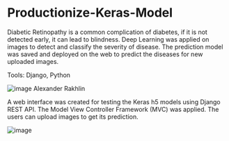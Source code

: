 # Productionize-Keras-Model
Diabetic Retinopathy is a common complication of diabetes, if it is not detected early, it can lead to blindness. Deep Learning was applied on images to detect and classify the severity of disease. The prediction model was saved and deployed on the web to predict the diseases for new uploaded images. 


Tools: Django, Python 

![image](https://user-images.githubusercontent.com/15071816/165693570-94c88b29-ca28-41c7-9310-a33300d399a4.png)
Alexander Rakhlin

A web interface was created for testing the Keras h5 models using Django REST API. The Model View Controller Framework (MVC) was applied. The users can upload images to get its prediction.

![image](https://user-images.githubusercontent.com/15071816/165693233-4d08444f-63f1-4034-8c42-bd992ab46ca0.png)
